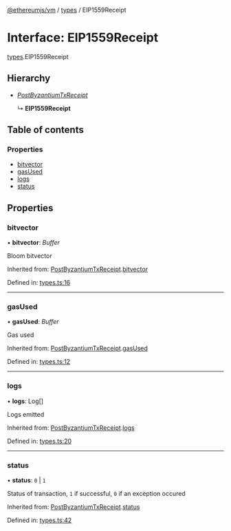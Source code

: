 [@ethereumjs/vm](../README.md) / [types](../modules/types.md) / EIP1559Receipt

# Interface: EIP1559Receipt

[types](../modules/types.md).EIP1559Receipt

## Hierarchy

- [*PostByzantiumTxReceipt*](types.postbyzantiumtxreceipt.md)

  ↳ **EIP1559Receipt**

## Table of contents

### Properties

- [bitvector](types.eip1559receipt.md#bitvector)
- [gasUsed](types.eip1559receipt.md#gasused)
- [logs](types.eip1559receipt.md#logs)
- [status](types.eip1559receipt.md#status)

## Properties

### bitvector

• **bitvector**: *Buffer*

Bloom bitvector

Inherited from: [PostByzantiumTxReceipt](types.postbyzantiumtxreceipt.md).[bitvector](types.postbyzantiumtxreceipt.md#bitvector)

Defined in: [types.ts:16](https://github.com/ethereumjs/ethereumjs-monorepo/blob/master/packages/vm/lib/types.ts#L16)

___

### gasUsed

• **gasUsed**: *Buffer*

Gas used

Inherited from: [PostByzantiumTxReceipt](types.postbyzantiumtxreceipt.md).[gasUsed](types.postbyzantiumtxreceipt.md#gasused)

Defined in: [types.ts:12](https://github.com/ethereumjs/ethereumjs-monorepo/blob/master/packages/vm/lib/types.ts#L12)

___

### logs

• **logs**: Log[]

Logs emitted

Inherited from: [PostByzantiumTxReceipt](types.postbyzantiumtxreceipt.md).[logs](types.postbyzantiumtxreceipt.md#logs)

Defined in: [types.ts:20](https://github.com/ethereumjs/ethereumjs-monorepo/blob/master/packages/vm/lib/types.ts#L20)

___

### status

• **status**: ``0`` \| ``1``

Status of transaction, `1` if successful, `0` if an exception occured

Inherited from: [PostByzantiumTxReceipt](types.postbyzantiumtxreceipt.md).[status](types.postbyzantiumtxreceipt.md#status)

Defined in: [types.ts:42](https://github.com/ethereumjs/ethereumjs-monorepo/blob/master/packages/vm/lib/types.ts#L42)
